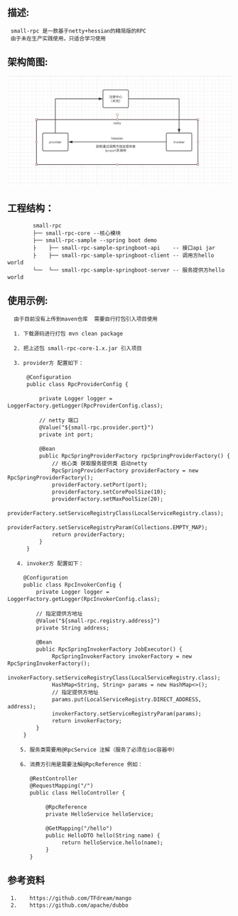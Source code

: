 ## 描述:
     small-rpc 是一款基于netty+hessian的精简版的RPC  
     由于未在生产实践使用，只适合学习使用
## 架构简图:
![image](https://github.com/upowerman/small-rpc/blob/master/pic/first.png)

## 工程结构：
>           
            small-rpc
            ├── small-rpc-core --核心模块
            ├── small-rpc-sample --spring boot demo
            ├    ├── small-rpc-sample-springboot-api    -- 接口api jar
            ├    ├── small-rpc-sample-springboot-client -- 调用方hello world
            └──  └── small-rpc-sample-springboot-server -- 服务提供方hello world   
            
  
## 使用示例:
      由于目前没有上传到maven仓库  需要自行打包引入项目使用
      
      1. 下载源码进行打包 mvn clean package
      
      2. 把上述包 small-rpc-core-1.x.jar 引入项目
      
      3. provider方 配置如下：
      
          @Configuration
          public class RpcProviderConfig {

              private Logger logger = LoggerFactory.getLogger(RpcProviderConfig.class);

              // netty 端口
              @Value("${small-rpc.provider.port}")
              private int port;

              @Bean
              public RpcSpringProviderFactory rpcSpringProviderFactory() {
                  // 核心类 获取服务提供类 启动netty
                  RpcSpringProviderFactory providerFactory = new RpcSpringProviderFactory();
                  providerFactory.setPort(port);
                  providerFactory.setCorePoolSize(10);
                  providerFactory.setMaxPoolSize(20);
                  providerFactory.setServiceRegistryClass(LocalServiceRegistry.class);
                  providerFactory.setServiceRegistryParam(Collections.EMPTY_MAP);
                  return providerFactory;
              }
          }  

       4. invoker方 配置如下：
       
         @Configuration
         public class RpcInvokerConfig {
             private Logger logger = LoggerFactory.getLogger(RpcInvokerConfig.class);

             // 指定提供方地址
             @Value("${small-rpc.registry.address}")
             private String address;

             @Bean
             public RpcSpringInvokerFactory JobExecutor() {
                  RpcSpringInvokerFactory invokerFactory = new RpcSpringInvokerFactory();
                  invokerFactory.setServiceRegistryClass(LocalServiceRegistry.class);
                  HashMap<String, String> params = new HashMap<>();
                  // 指定提供方地址
                  params.put(LocalServiceRegistry.DIRECT_ADDRESS, address);
                  invokerFactory.setServiceRegistryParam(params);
                  return invokerFactory;
             }
         }
                        
        5. 服务类需要用@RpcService 注解（服务了必须在ioc容器中）
        
        6. 消费方引用是需要注解@RpcReference 例如：
        
           @RestController
           @RequestMapping("/")
           public class HelloController {

                @RpcReference
                private HelloService helloService;

                @GetMapping("/hello")
                public HelloDTO hello(String name) {
                     return helloService.hello(name);
                }
           }

## 参考资料
     1.    https://github.com/TFdream/mango
     2.    https://github.com/apache/dubbo
